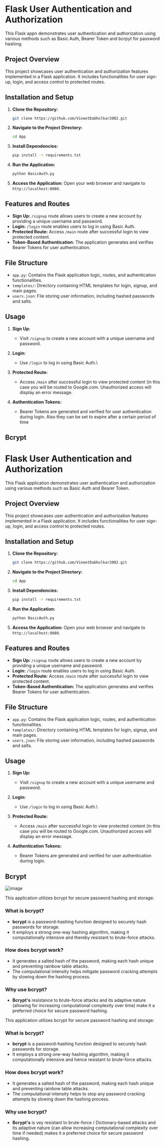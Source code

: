 # Flask User Authentication and Authorization

This Flask appn demonstrates user authentication and authorization using various methods such as Basic Auth, Bearer Token and bcrpyt for password hashing.

## Project Overview

This project showcases user authentication and authorization features implemented in a Flask application. It includes functionalities for user sign-up, login, and access control to protected routes.

## Installation and Setup

1. **Clone the Repository:**
   ```bash
   git clone https://github.com/VineetDabholkar2002.git
   ```
2. **Navigate to the Project Directory:**
   ```bash
   cd App
   ```
3. **Install Dependencies:**
   ```bash
   pip install -r requirements.txt
   ```
4. **Run the Application:**
   ```bash
   python BasicAuth.py
   ```
5. **Access the Application:**
   Open your web browser and navigate to `http://localhost:8080`.

## Features and Routes

- **Sign Up:** `/signup` route allows users to create a new account by providing a unique username and password.
- **Login:** `/login` route enables users to log in using Basic Auth.
- **Protected Route:** Access `/main` route after successful login to view protected content.
- **Token-Based Authentication:** The application generates and verifies Bearer Tokens for user authentication.

## File Structure

- `app.py`: Contains the Flask application logic, routes, and authentication functionalities.
- `templates/`: Directory containing HTML templates for login, signup, and main pages.
- `users.json`: File storing user information, including hashed passwords and salts.

## Usage

1. **Sign Up:**
   - Visit `/signup` to create a new account with a unique username and password.

2. **Login:**
   - Use `/login` to log in using Basic Auth.\

3. **Protected Route:**
   - Access `/main` after successful login to view protected content (in this case you will be routed to Google.com.  Unauthorized access will display an error message.

4. **Authentication Tokens:**
   - Bearer Tokens are generated and verified for user authentication during login. Also they can be set to expire after a certain period of time

## Bcrypt
# Flask User Authentication and Authorization

This Flask application demonstrates user authentication and authorization using various methods such as Basic Auth and Bearer Token.

## Project Overview

This project showcases user authentication and authorization features implemented in a Flask application. It includes functionalities for user sign-up, login, and access control to protected routes.

## Installation and Setup

1. **Clone the Repository:**
   ```bash
   git clone https://github.com/VineetDabholkar2002.git
   ```
2. **Navigate to the Project Directory:**
   ```bash
   cd App
   ```
3. **Install Dependencies:**
   ```bash
   pip install -r requirements.txt
   ```
4. **Run the Application:**
   ```bash
   python BasicAuth.py
   ```
5. **Access the Application:**
   Open your web browser and navigate to `http://localhost:8080`.

## Features and Routes

- **Sign Up:** `/signup` route allows users to create a new account by providing a unique username and password.
- **Login:** `/login` route enables users to log in using Basic Auth.
- **Protected Route:** Access `/main` route after successful login to view protected content.
- **Token-Based Authentication:** The application generates and verifies Bearer Tokens for user authentication.

## File Structure

- `app.py`: Contains the Flask application logic, routes, and authentication functionalities.
- `templates/`: Directory containing HTML templates for login, signup, and main pages.
- `users.json`: File storing user information, including hashed passwords and salts.

## Usage

1. **Sign Up:**
   - Visit `/signup` to create a new account with a unique username and password.

2. **Login:**
   - Use `/login` to log in using Basic Auth.\

3. **Protected Route:**
   - Access `/main` after successful login to view protected content (in this case you will be routed to Google.com.  Unauthorized access will display an error message.

4. **Authentication Tokens:**
   - Bearer Tokens are generated and verified for user authentication during login.

## Bcrypt
![image](https://github.com/VineetDabholkar2002/BasicAuthentication/assets/93699671/2f57e267-0826-4e5a-b250-3e9c78256993)

This application utilizes bcrypt for secure password hashing and storage:

### What is bcrypt?

- **bcrypt** is a password-hashing function designed to securely hash passwords for storage.
- It employs a strong one-way hashing algorithm, making it computationally intensive and thereby resistant to brute-force attacks.

### How does bcrypt work?

- It generates a salted hash of the password, making each hash unique and preventing rainbow table attacks.
- The computational intensity helps mitigate password cracking attempts by slowing down the hashing process.

### Why use bcrypt?

- **Bcrypt's** resistance to brute-force attacks and its adaptive nature (allowing for increasing computational complexity over time) make it a preferred choice for secure password hashing.




This application utilizes bcrypt for secure password hashing and storage:

### What is bcrypt?

- **bcrypt** is a password-hashing function designed to securely hash passwords for storage.
- It employs a strong one-way hashing algorithm, making it computationally intensive and hence resistant to brute-force attacks.

### How does bcrypt work?

- It generates a salted hash of the password, making each hash unique and preventing rainbow table attacks.
- The computational intensity helps to stop any password cracking attempts by slowing down the hashing process.

### Why use bcrypt?

- **Bcrypt's** is vey resistant to brute-force / Dictionary-based attacks and its adaptive nature (can allow increasing computational complexity over time if needed) makes it a preferred choice for secure password hashing.




